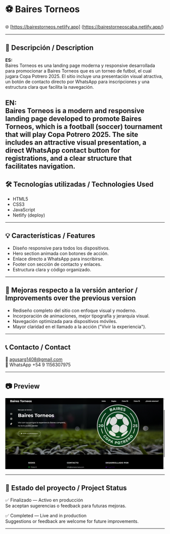 # ⚽ Baires Torneos

🌐 [https://bairestorneos.netlify.app] (https://bairestorneoscaba.netlify.app/)

---

## 📌 Descripción / Description

**ES:**  
Baires Torneos es una landing page moderna y responsive desarrollada para promocionar a Baires Torneos que es un torneo de futbol, el cual jugara Copa Potrero 2025. El sitio incluye una presentación visual atractiva, un botón de contacto directo por WhatsApp para inscripciones y una estructura clara que facilita la navegación.

**EN:**  
Baires Torneos is a modern and responsive landing page developed to promote Baires Torneos, which is a football (soccer) tournament that will play Copa Potrero 2025. The site includes an attractive visual presentation, a direct WhatsApp contact button for registrations, and a clear structure that facilitates navigation.
---

## 🛠️ Tecnologías utilizadas / Technologies Used

- HTML5  
- CSS3  
- JavaScript  
- Netlify (deploy)

---

## 💡 Características / Features

- Diseño responsive para todos los dispositivos.  
- Hero section animada con botones de acción.  
- Enlace directo a WhatsApp para inscribirse.  
- Footer con sección de contacto y enlaces.  
- Estructura clara y código organizado.

---

## 🚀 Mejoras respecto a la versión anterior / Improvements over the previous version

- Rediseño completo del sitio con enfoque visual y moderno.  
- Incorporación de animaciones, mejor tipografía y jerarquía visual.  
- Navegación optimizada para dispositivos móviles.  
- Mayor claridad en el llamado a la acción ("Vivir la experiencia").

---

## 📞 Contacto / Contact

📧 agusarg1408@gmail.com  
📱 WhatsApp +54 9 1156307975

---

## 📷 Preview

![Preview](preview.png)

---

## 📌 Estado del proyecto / Project Status

✅ Finalizado — Activo en producción  
Se aceptan sugerencias o feedback para futuras mejoras.

✅ Completed — Live and in production  
Suggestions or feedback are welcome for future improvements.

---
